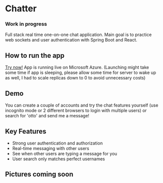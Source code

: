 # Chatter

### Work in progress


Full stack real time one-on-one chat application. Main goal is to practice web sockets and user authentication with Spring Boot and React.

## How to run the app
<a href="https://chatter.icysand-3b71e0c3.northeurope.azurecontainerapps.io"> Try now!</a> App is running live on Microsoft Azure. (Launching might take some time if app is sleeping, please allow some time for server to wake up as well, I had to scale replicas down to 0 to avoid unnecessary costs)

## Demo
You can create a couple of accounts and try the chat features yourself (use incognito mode or 2 different browsers to login with multiple users) or search for 'otto' and send me a message!

## Key Features
- Strong user authentication and authorization
- Real-time messaging with other users
- See when other users are typing a message for you
- User search only matches perfect usernames

## Pictures coming soon

